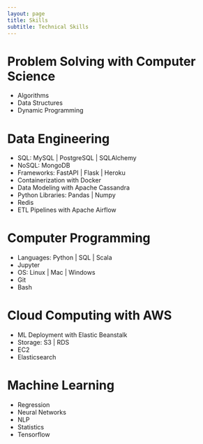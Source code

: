 ```yaml
---
layout: page
title: Skills
subtitle: Technical Skills
---
```


# Problem Solving with Computer Science

* Algorithms
* Data Structures
* Dynamic Programming

# Data Engineering

* SQL: MySQL | PostgreSQL | SQLAlchemy
* NoSQL: MongoDB
* Frameworks: FastAPI | Flask | Heroku
* Containerization with Docker
* Data Modeling with Apache Cassandra
* Python Libraries: Pandas | Numpy
* Redis
* ETL Pipelines with Apache Airflow

# Computer Programming

* Languages: Python | SQL | Scala
* Jupyter
* OS: Linux | Mac | Windows
* Git 
* Bash

# Cloud Computing with AWS

* ML Deployment with Elastic Beanstalk
* Storage: S3 | RDS
* EC2
* Elasticsearch

# Machine Learning

* Regression
* Neural Networks
* NLP
* Statistics
* Tensorflow


